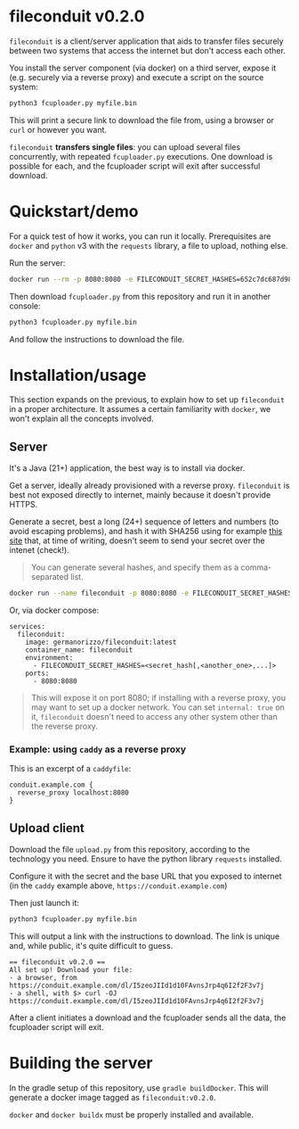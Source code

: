 # fileconduit v0.2.0

`fileconduit` is a client/server application that aids to transfer files securely between two systems that access the 
internet but don't access each other.

You install the server component (via docker) on a third server, expose it (e.g. securely via a reverse proxy) and 
execute a script on the source system:

```bash
python3 fcuploader.py myfile.bin
```

This will print a secure link to download the file from, using a browser or `curl` or however you want.

`fileconduit` **transfers single files**: you can upload several files concurrently, with repeated `fcuploader.py` 
executions. One download is possible for each, and the fcuploader script will exit after successful download.

# Quickstart/demo

For a quick test of how it works, you can run it locally. Prerequisites are `docker` and `python` v3 with the `requests` 
library, a file to upload, nothing else.

Run the server:

```bash
docker run --rm -p 8080:8080 -e FILECONDUIT_SECRET_HASHES=652c7dc687d98c9889304ed2e408c74b611e86a40caa51c4b43f1dd5913c5cd0 germanorizzo/fileconduit:latest
```

Then download `fcuploader.py` from this repository and run it in another console:

```bash
python3 fcuploader.py myfile.bin
```

And follow the instructions to download the file.

# Installation/usage

This section expands on the previous, to explain how to set up `fileconduit` in a proper architecture. It assumes a 
certain familiarity with `docker`, we won't explain all the concepts involved.

## Server

It's a Java (21+) application, the best way is to install via docker.

Get a server, ideally already provisioned with a reverse proxy. `fileconduit` is best not exposed directly to internet, 
mainly because it doesn't provide HTTPS.

Generate a secret, best a long (24+) sequence of letters and numbers (to avoid escaping problems), and hash it with 
SHA256 using for example [this site](https://emn178.github.io/online-tools/sha256.html) that, at time of writing, doesn't seem to send your secret over the intenet 
(check!).

> You can generate several hashes, and specify them as a comma-separated list.

```bash
docker run --name fileconduit -p 8080:8080 -e FILECONDUIT_SECRET_HASHES=<secret_hash[,<another_one>,...]> germanorizzo/fileconduit:latest
```

Or, via docker compose:

```
services:
  fileconduit:
    image: germanorizzo/fileconduit:latest
    container_name: fileconduit
    environment:
      - FILECONDUIT_SECRET_HASHES=<secret_hash[,<another_one>,...]>
    ports:
      - 8080:8080
```

> This will expose it on port 8080; if installing with a reverse proxy, you may want to set up a docker network. You can 
> set `internal: true` on it, `fileconduit` doesn't need to access any other system other than the reverse proxy.  

### Example: using `caddy` as a reverse proxy

This is an excerpt of a `caddyfile`:

```
conduit.example.com {
  reverse_proxy localhost:8080
}
```

## Upload client

Download the file `upload.py` from this repository, according to the technology you need. Ensure to have the python
library `requests` installed.

Configure it with the secret and the base URL that you exposed to internet (in the `caddy` example above, 
`https://conduit.example.com`)

Then just launch it:

```bash
python3 fcuploader.py myfile.bin
```

This will output a link with the instructions to download. The link is unique and, while public, it's quite difficult 
to guess.

```
== fileconduit v0.2.0 ==
All set up! Download your file:
- a browser, from https://conduit.example.com/dl/I5zeoJIId1d10FAvnsJrp4q6I2f2F3v7j
- a shell, with $> curl -OJ https://conduit.example.com/dl/I5zeoJIId1d10FAvnsJrp4q6I2f2F3v7j
```

After a client initiates a download and the fcuploader sends all the data, the fcuploader script will exit.

# Building the server

In the gradle setup of this repository, use `gradle buildDocker`. This will generate a docker image tagged as 
`fileconduit:v0.2.0`.

`docker` and `docker buildx` must be properly installed and available.